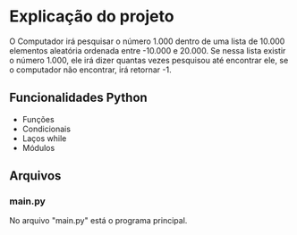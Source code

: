 # Explicação do projeto
O Computador irá pesquisar o número 1.000 dentro de uma lista de 10.000 elementos aleatória ordenada entre -10.000 e 20.000. Se nessa lista existir o número 1.000, ele irá dizer quantas vezes pesquisou até encontrar ele, se o computador não encontrar, irá retornar -1.
## Funcionalidades Python
- Funções
- Condicionais
- Laços while
- Módulos
## Arquivos
### main.py
No arquivo "main.py" está o programa principal.